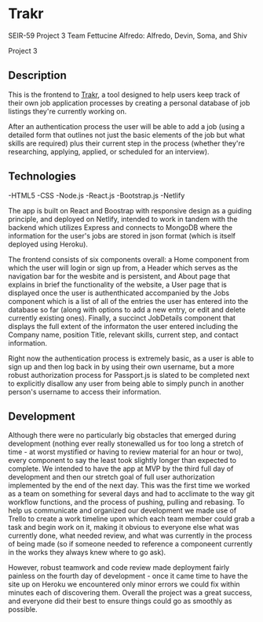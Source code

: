 

# Trakr

SEIR-59 Project 3 Team Fettucine Alfredo: Alfredo, Devin, Soma, and Shiv

Project 3

## Description 

This is the frontend to [Trakr](https://jobtrakr.netlify.app/), a tool designed to help users keep track of their own job application processes by creating a personal database of job listings they're currently working on.

After an authentication process the user will be able to add a job (using a detailed form that outlines not just the basic elements of the job but what skills are required) plus their current step in the process (whether they're researching, applying, applied, or scheduled for an interview).

## Technologies

-HTML5
-CSS
-Node.js
-React.js
-Bootstrap.js
-Netlify

The app is built on React and Boostrap with responsive design as a guiding principle, and deployed on Netlify, intended to work in tandem with the backend which utilizes Express and connects to MongoDB where the information for the user's jobs are stored in json format (which is itself deployed using Heroku).

The frontend consists of six components overall: a Home component from which the user will login or sign up from, a Header which serves as the navigation bar for the wesbite and is persistent, and About page that explains in brief the functionality of the website, a User page that is displayed once the user is authenthicated accompanied by the Jobs component which is a list of all of the entries the user has entered into the database so far (along with options to add a new entry, or edit and delete currently existing ones). Finally, a succinct JobDetails component that displays the full extent of the informaton the user entered including the Company name, position Title, relevant skills, current step, and contact information.

Right now the authentication process is extremely basic, as a user is able to sign up and then log back in by using their own username, but a more robust authorization process for Passport.js is slated to be completed next to explicitly disallow any user from being able to simply punch in another person's username to access their information.

## Development

Although there were no particularly big obstacles that emerged during development (nothing ever really stonewalled us for too long a stretch of time - at worst mystified or having to review material for an hour or two), every component to say the least took slightly longer than expected to complete. We intended to have the app at MVP by the third full day of development and then our stretch goal of full user authorization implemented by the end of the next day. This was the first time we worked as a team on something for several days and had to acclimate to the way git workflow functions, and the process of pushing, pulling and rebasing. To help us communicate and organized our development we made use of Trello to create a work timeline upon which each team member could grab a task and begin work on it, making it obvious to everyone else what was currently done, what needed review, and what was currently in the process of being made (so if someone needed to reference a componeent currently in the works they always knew where to go ask). 

However, robust teamwork and code review made deployment fairly painless on the fourth day of development - once it came time to have the site up on Heroku we encountered only minor errors we could fix within minutes each of discovering them. Overall the project was a great success, and everyone did their best to ensure things could go as smoothly as possible.
